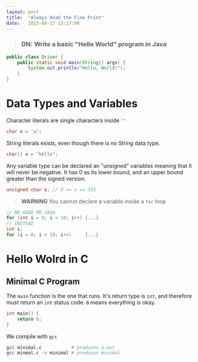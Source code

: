 ```yaml
---
layout: post
title:  "Always Read the Fine Print"
date:   2015-09-17 13:27:00
---
```

> ### DN: Write a basic "Hello World" program in Java
>
```java
public class Driver {
    public static void main(String[] args) {
        System.out.println("Hello, World!");
    }
}
```

# Data Types and Variables
Character literals are single characters inside `''`
```c
char x = 'a';
```

String literals exists, even though there is no String data type.
```c
char[] x = "hello";
```
Any variable type can be declared an "unsigned" variables
meaning that it will never be negative.
It has 0 as its lower bound, and an upper bound greater than the signed version.
```c
unsigned char x; // 0 <= x <= 255
```

> **WARNING**
> You cannot declare a variable inside a `for` loop
>
```c
// NO GOOD MR JAVA
for (int i = 0; i < 10; i++) {...}
// INSTEAD
int i;
for (i = 0; i < 10; i++)     {...}
```

# Hello Wolrd in C

## Minimal C Program
The `main` function is the one that runs. It's return type is `int`, and therefore must return
an `int` status code. `0` means everything is okay.

```c
int main() {
    return 0;
}
```

We compile with `gcc`

```sh
gcc minimal.c           # produces a.out
gcc minmal.c -o minimal # produces minimal
```
